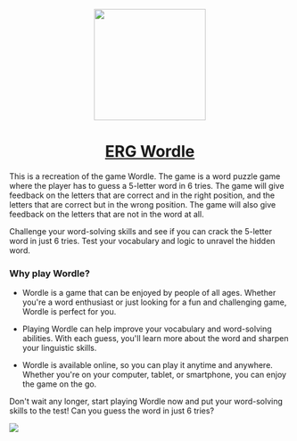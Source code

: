 <p align="center"><img src="https://wordle.bennynguyen.dev/lib/icon.png" width="200px" /></p>
<h1 align="center"><a href="https://wordle.bennynguyen.dev" target="_blank">ERG Wordle</a></h1>

This is a recreation of the game Wordle. The game is a word puzzle game where the player has to guess a 5-letter word in 6 tries. The game will give feedback on the letters that are correct and in the right position, and the letters that are correct but in the wrong position. The game will also give feedback on the letters that are not in the word at all.

Challenge your word-solving skills and see if you can crack the 5-letter word in just 6 tries. Test your vocabulary and logic to unravel the hidden word.

### Why play Wordle?

- Wordle is a game that can be enjoyed by people of all ages. Whether you're a word enthusiast or just looking for a fun and challenging game, Wordle is perfect for you.

- Playing Wordle can help improve your vocabulary and word-solving abilities. With each guess, you'll learn more about the word and sharpen your linguistic skills.

- Wordle is available online, so you can play it anytime and anywhere. Whether you're on your computer, tablet, or smartphone, you can enjoy the game on the go.

Don't wait any longer, start playing Wordle now and put your word-solving skills to the test! Can you guess the word in just 6 tries?

![](https://wordle.bennynguyen.dev/lib/wordle-showcase.png)
